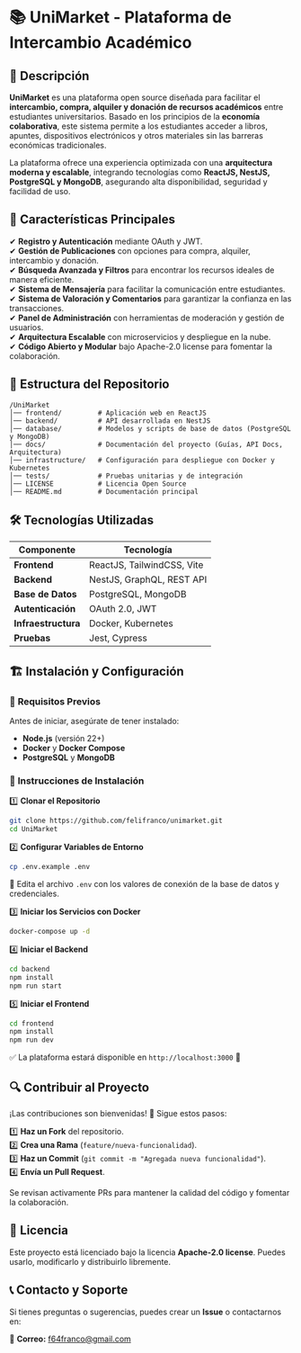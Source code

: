 # 📚 UniMarket - Plataforma de Intercambio Académico

## 📌 Descripción

**UniMarket** es una plataforma open source diseñada para facilitar el **intercambio, compra, alquiler y donación de recursos académicos** entre estudiantes universitarios. Basado en los principios de la **economía colaborativa**, este sistema permite a los estudiantes acceder a libros, apuntes, dispositivos electrónicos y otros materiales sin las barreras económicas tradicionales.

La plataforma ofrece una experiencia optimizada con una **arquitectura moderna y escalable**, integrando tecnologías como **ReactJS, NestJS, PostgreSQL y MongoDB**, asegurando alta disponibilidad, seguridad y facilidad de uso.

## 🚀 Características Principales

✔ **Registro y Autenticación** mediante OAuth y JWT.  
✔ **Gestión de Publicaciones** con opciones para compra, alquiler, intercambio y donación.  
✔ **Búsqueda Avanzada y Filtros** para encontrar los recursos ideales de manera eficiente.  
✔ **Sistema de Mensajería** para facilitar la comunicación entre estudiantes.  
✔ **Sistema de Valoración y Comentarios** para garantizar la confianza en las transacciones.  
✔ **Panel de Administración** con herramientas de moderación y gestión de usuarios.  
✔ **Arquitectura Escalable** con microservicios y despliegue en la nube.  
✔ **Código Abierto y Modular** bajo Apache-2.0 license para fomentar la colaboración.

## 📂 Estructura del Repositorio

```
/UniMarket
│── frontend/         # Aplicación web en ReactJS
│── backend/          # API desarrollada en NestJS
│── database/         # Modelos y scripts de base de datos (PostgreSQL y MongoDB)
│── docs/             # Documentación del proyecto (Guías, API Docs, Arquitectura)
│── infrastructure/   # Configuración para despliegue con Docker y Kubernetes
│── tests/            # Pruebas unitarias y de integración
│── LICENSE           # Licencia Open Source
│── README.md         # Documentación principal
```

## 🛠️ Tecnologías Utilizadas

| Componente          | Tecnología                 |
| ------------------- | -------------------------- |
| **Frontend**        | ReactJS, TailwindCSS, Vite |
| **Backend**         | NestJS, GraphQL, REST API  |
| **Base de Datos**   | PostgreSQL, MongoDB        |
| **Autenticación**   | OAuth 2.0, JWT             |
| **Infraestructura** | Docker, Kubernetes         |
| **Pruebas**         | Jest, Cypress              |

## 🏗️ Instalación y Configuración

### 📌 **Requisitos Previos**

Antes de iniciar, asegúrate de tener instalado:

- **Node.js** (versión 22+)
- **Docker** y **Docker Compose**
- **PostgreSQL** y **MongoDB**

### 🚀 **Instrucciones de Instalación**

1️⃣ **Clonar el Repositorio**

```sh
git clone https://github.com/felifranco/unimarket.git
cd UniMarket
```

2️⃣ **Configurar Variables de Entorno**

```sh
cp .env.example .env
```

📌 Edita el archivo `.env` con los valores de conexión de la base de datos y credenciales.

3️⃣ **Iniciar los Servicios con Docker**

```sh
docker-compose up -d
```

4️⃣ **Iniciar el Backend**

```sh
cd backend
npm install
npm run start
```

5️⃣ **Iniciar el Frontend**

```sh
cd frontend
npm install
npm run dev
```

✅ La plataforma estará disponible en `http://localhost:3000` 🚀

## 🔍 Contribuir al Proyecto

¡Las contribuciones son bienvenidas! 🎉 Sigue estos pasos:

1️⃣ **Haz un Fork** del repositorio.  
2️⃣ **Crea una Rama** (`feature/nueva-funcionalidad`).  
3️⃣ **Haz un Commit** (`git commit -m "Agregada nueva funcionalidad"`).  
4️⃣ **Envía un Pull Request**.

Se revisan activamente PRs para mantener la calidad del código y fomentar la colaboración.

## 📜 Licencia

Este proyecto está licenciado bajo la licencia **Apache-2.0 license**. Puedes usarlo, modificarlo y distribuirlo libremente.

## 📞 Contacto y Soporte

Si tienes preguntas o sugerencias, puedes crear un **Issue** o contactarnos en:

📧 **Correo:** f64franco@gmail.com
